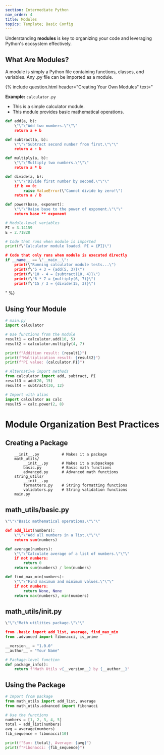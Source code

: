 ```yaml
---
section: Intermediate Python
nav_order: 4
title: Modules
topics: Template; Basic Config
---
```


Understanding **modules** is key to organizing your code and leveraging Python's ecosystem effectively.

## What Are Modules?

A module is simply a Python file containing functions, classes, and variables. Any .py file can be imported as a module.

{% include question.html header="Creating Your Own Modules" text="

**Example:** ```calculator.py```

- This is a simple calculator module.
- This module provides basic mathematical operations.

```python
def add(a, b):
    \"\"\"Add two numbers.\"\"\"
    return a + b

def subtract(a, b):
    \"\"\"Subtract second number from first.\"\"\"
    return a - b

def multiply(a, b):
    \"\"\"Multiply two numbers.\"\"\"
    return a * b

def divide(a, b):
    \"\"\"Divide first number by second.\"\"\"
    if b == 0:
        raise ValueError(\"Cannot divide by zero!\")
    return a / b

def power(base, exponent):
    \"\"\"Raise base to the power of exponent.\"\"\"
    return base ** exponent

# Module-level variables
PI = 3.14159
E = 2.71828

# Code that runs when module is imported
print(f\"Calculator module loaded. PI = {PI}\")

# Code that only runs when module is executed directly
if __name__ == \"__main__\":
    print(\"Running calculator module tests...\")
    print(f\"5 + 3 = {add(5, 3)}\")
    print(f\"10 - 4 = {subtract(10, 4)}\")
    print(f\"6 * 7 = {multiply(6, 7)}\")
    print(f\"15 / 3 = {divide(15, 3)}\")
```
" %}

## Using Your Module
```python
# main.py
import calculator

# Use functions from the module
result1 = calculator.add(10, 5)
result2 = calculator.multiply(4, 7)

print(f"Addition result: {result1}")
print(f"Multiplication result: {result2}")
print(f"PI value: {calculator.PI}")

# Alternative import methods
from calculator import add, subtract, PI
result3 = add(20, 15)
result4 = subtract(30, 12)

# Import with alias
import calculator as calc
result5 = calc.power(2, 8)
```

# Module Organization Best Practices

## Creating a Package

```my_project/
    __init__.py          # Makes it a package
    math_utils/
        __init__.py      # Makes it a subpackage
        basic.py         # Basic math functions
        advanced.py      # Advanced math functions
    string_utils/
        __init__.py
        formatters.py    # String formatting functions
        validators.py    # String validation functions
    main.py
```

## math_utils/basic.py

```python
\"\"\"Basic mathematical operations.\"\"\"

def add_list(numbers):
    \"\"\"Add all numbers in a list.\"\"\"
    return sum(numbers)

def average(numbers):
    \"\"\"Calculate average of a list of numbers.\"\"\"
    if not numbers:
        return 0
    return sum(numbers) / len(numbers)

def find_max_min(numbers):
    \"\"\"Find maximum and minimum values.\"\"\"
    if not numbers:
        return None, None
    return max(numbers), min(numbers)
```

## math_utils/init.py

```python
\"\"\"Math utilities package.\"\"\"

from .basic import add_list, average, find_max_min
from .advanced import fibonacci, is_prime

__version__ = "1.0.0"
__author__ = "Your Name"

# Package-level function
def package_info():
    return f"Math Utils v{__version__} by {__author__}"
```

## Using the Package

```python
# Import from package
from math_utils import add_list, average
from math_utils.advanced import fibonacci

# Use the functions
numbers = [1, 2, 3, 4, 5]
total = add_list(numbers)
avg = average(numbers)
fib_sequence = fibonacci(10)

print(f"Sum: {total}, Average: {avg}")
print(f"Fibonacci: {fib_sequence}")
```
